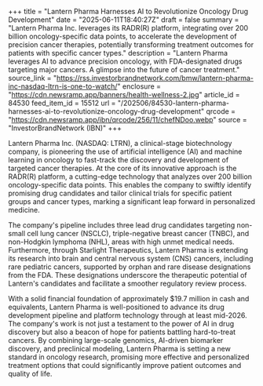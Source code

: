+++
title = "Lantern Pharma Harnesses AI to Revolutionize Oncology Drug Development"
date = "2025-06-11T18:40:27Z"
draft = false
summary = "Lantern Pharma Inc. leverages its RADR(R) platform, integrating over 200 billion oncology-specific data points, to accelerate the development of precision cancer therapies, potentially transforming treatment outcomes for patients with specific cancer types."
description = "Lantern Pharma leverages AI to advance precision oncology, with FDA-designated drugs targeting major cancers. A glimpse into the future of cancer treatment."
source_link = "https://rss.investorbrandnetwork.com/bmw/lantern-pharma-inc-nasdaq-ltrn-is-one-to-watch/"
enclosure = "https://cdn.newsramp.app/banners/health-wellness-2.jpg"
article_id = 84530
feed_item_id = 15512
url = "/202506/84530-lantern-pharma-harnesses-ai-to-revolutionize-oncology-drug-development"
qrcode = "https://cdn.newsramp.app/ibn/qrcode/256/11/chefNDoo.webp"
source = "InvestorBrandNetwork (IBN)"
+++

<p>Lantern Pharma Inc. (NASDAQ: LTRN), a clinical-stage biotechnology company, is pioneering the use of artificial intelligence (AI) and machine learning in oncology to fast-track the discovery and development of targeted cancer therapies. At the core of its innovative approach is the RADR(R) platform, a cutting-edge technology that analyzes over 200 billion oncology-specific data points. This enables the company to swiftly identify promising drug candidates and tailor clinical trials for specific patient groups and cancer types, marking a significant leap forward in personalized medicine.</p><p>The company's pipeline includes three lead drug candidates targeting non-small cell lung cancer (NSCLC), triple-negative breast cancer (TNBC), and non-Hodgkin lymphoma (NHL), areas with high unmet medical needs. Furthermore, through Starlight Therapeutics, Lantern Pharma is extending its research into brain and central nervous system (CNS) cancers, including rare pediatric cancers, supported by orphan and rare disease designations from the FDA. These designations underscore the therapeutic potential of Lantern's candidates and facilitate a smoother regulatory review process.</p><p>With a solid financial foundation of approximately $19.7 million in cash and equivalents, Lantern Pharma is well-positioned to advance its drug development pipeline and platform technology through at least mid-2026. The company's work is not just a testament to the power of AI in drug discovery but also a beacon of hope for patients battling hard-to-treat cancers. By combining large-scale genomics, AI-driven biomarker discovery, and preclinical modeling, Lantern Pharma is setting a new standard in oncology research, promising more effective and personalized treatment options that could significantly improve patient outcomes and quality of life.</p>